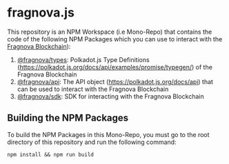 # fragnova.js

This repository is an NPM Workspace (i.e Mono-Repo) that contains the code of the following NPM Packages which you can use to interact with the [Fragnova Blockchain](https://github.com/fragcolor-xyz/fragnova)):
1. [@fragnova/types](https://www.npmjs.com/package/@fragnova/types): Polkadot.js Type Definitions (https://polkadot.js.org/docs/api/examples/promise/typegen/) of the Fragnova Blockchain
2. [@fragnova/api](https://www.npmjs.com/package/@fragnova/api): The API object (https://polkadot.js.org/docs/api) that can be used to interact with the Fragnova Blockchain 
3. [@fragnova/sdk](https://www.npmjs.com/package/@fragnova/sdk): SDK for interacting with the Fragnova Blockchain


## Building the NPM Packages

To build the NPM Packages in this Mono-Repo, you must go to the root directory of this repository and run the following command:
```shell
npm install && npm run build
```
